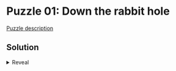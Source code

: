 # Puzzle 01: Down the rabbit hole

[Puzzle description](https://www.steamgifts.com/discussion/nLkTR/)

## Solution

<details>
  <summary>Reveal</summary>

  The file name `png.zip` gives a hint that the zip file hides a PNG image somewhere.

  The zip file contains multiple nested inner zips, each one named with two characters being hex values.

  Consulting the [PNG](https://en.wikipedia.org/wiki/PNG#File_format) article on Wikipedia,
  you'll notice that the first few nested files correspond to the known PNG header (`89 50 4E 47 0D 0A 1A 0A`),
  so the idea should be clear that the image bytes have been encoded as the names of the nested files,
  and all needs to be done is traverse the nested archives and reconstruct the bytes of the image using the collected names.

  The `png.zip` file is 248 levels deep, so the process is doable by hand.

  To do it manually, just open the nested files in your preferred archive manager (e.g 7-Zip file manager)
  one aftre the other until you reach the end:

  ![](solution-7zip.png)

  copy the resulting path from the address bar:

      D:\Downloads\png.zip\89.zip\50.zip\4E.zip\47.zip\0D.zip\0A.zip\1A.zip\0A.zip\...\42.zip\60.zip\82.txt

  format it to keep on the hex values to and paste it in HEX editor of choice:

  ![](solution-hexeditor.png)

  Of course, you can also write a script to traverse the nested zip, see the codes attached.

</details>
